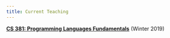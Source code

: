 ```yaml
---
title: Current Teaching
---
```


**[CS 381: Programming Languages Fundamentals](teaching/cs381-wi19/)** (Winter 2019)
